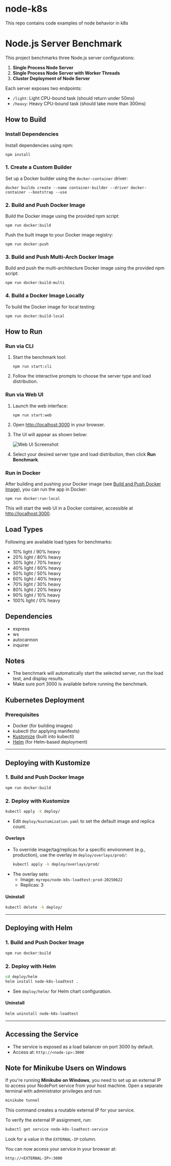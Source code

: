 # node-k8s

This repo contains code examples of node behavior in k8s

# Node.js Server Benchmark

This project benchmarks three Node.js server configurations:

1. **Single Process Node Server**
2. **Single Process Node Server with Worker Threads**
3. **Cluster Deployment of Node Server**

Each server exposes two endpoints:

- `/light`: Light CPU-bound task (should return under 50ms)
- `/heavy`: Heavy CPU-bound task (should take more than 300ms)

## How to Build

### Install Dependencies

Install dependencies using npm:

```shell
npm install
```

### 1. Create a Custom Builder

Set up a Docker builder using the `docker-container` driver:

```shell
docker buildx create --name container-builder --driver docker-container --bootstrap --use
```

### 2. Build and Push Docker Image

Build the Docker image using the provided npm script:

```shell
npm run docker:build
```

Push the built image to your Docker image registry:

```shell
npm run docker:push
```

### 3. Build and Push Multi-Arch Docker Image

Build and push the multi-architecture Docker image using the provided npm script:

```shell
npm run docker:build-multi
```

### 4. Build a Docker Image Locally

To build the Docker image for local testing:

```shell
npm run docker:build-local
```

## How to Run

### Run via CLI

1. Start the benchmark tool:

   ```shell
   npm run start:cli
   ```

2. Follow the interactive prompts to choose the server type and load distribution.

### Run via Web UI

1. Launch the web interface:

   ```shell
   npm run start:web
   ```

2. Open [http://localhost:3000](http://localhost:3000) in your browser.

3. The UI will appear as shown below:

   ![Web UI Screenshot](src/docs/ui-image.png)

4. Select your desired server type and load distribution, then click **Run Benchmark**.

### Run in Docker

After building and pushing your Docker image (see [Build and Push Docker Image](#build-and-push-docker-image)), you can run the app in Docker:

```shell
npm run docker:run-local
```

This will start the web UI in a Docker container, accessible at [http://localhost:3000](http://localhost:3000).

## Load Types

Following are available load types for benchmarks:

- 10% light / 90% heavy
- 20% light / 80% heavy
- 30% light / 70% heavy
- 40% light / 60% heavy
- 50% light / 50% heavy
- 60% light / 40% heavy
- 70% light / 30% heavy
- 80% light / 20% heavy
- 90% light / 10% heavy
- 100% light / 0% heavy

## Dependencies

- express
- ws
- autocannon
- inquirer

## Notes

- The benchmark will automatically start the selected server, run the load test, and display results.
- Make sure port 3000 is available before running the benchmark.

## Kubernetes Deployment

### Prerequisites

- Docker (for building images)
- kubectl (for applying manifests)
- [Kustomize](https://kustomize.io/) (built into kubectl)
- [Helm](https://helm.sh/) (for Helm-based deployment)

---

## Deploying with Kustomize

### 1. Build and Push Docker Image

```sh
npm run docker:build
```

### 2. Deploy with Kustomize

```sh
kubectl apply -k deploy/
```

- Edit `deploy/kustomization.yaml` to set the default image and replica count.

#### Overlays

- To override image/tag/replicas for a specific environment (e.g., production), use the overlay in `deploy/overlays/prod/`:
  ```sh
  kubectl apply -k deploy/overlays/prod/
  ```
- The overlay sets:
  - Image: `myrepo/node-k8s-loadtest:prod-20250622`
  - Replicas: 3

#### Uninstall

```sh
kubectl delete -k deploy/
```

---

## Deploying with Helm

### 1. Build and Push Docker Image

```sh
npm run docker:build
```

### 2. Deploy with Helm

```sh
cd deploy/helm
helm install node-k8s-loadtest .
```

- See `deploy/helm/` for Helm chart configuration.

#### Uninstall

```sh
helm uninstall node-k8s-loadtest
```

---

## Accessing the Service

- The service is exposed as a load balancer on port 3000 by default.
- Access at: `http://<node-ip>:3000`

## Note for Minikube Users on Windows

If you're running **Minikube on Windows**, you need to set up an external IP to access your NodePort service from your host machine. Open a separate terminal with administrator privileges and run:

```sh
minikube tunnel
```

This command creates a routable external IP for your service.

To verify the external IP assignment, run:

```sh
kubectl get service node-k8s-loadtest-service
```

Look for a value in the `EXTERNAL-IP` column.

You can now access your service in your browser at:

```
http://<EXTERNAL-IP>:3000
```

